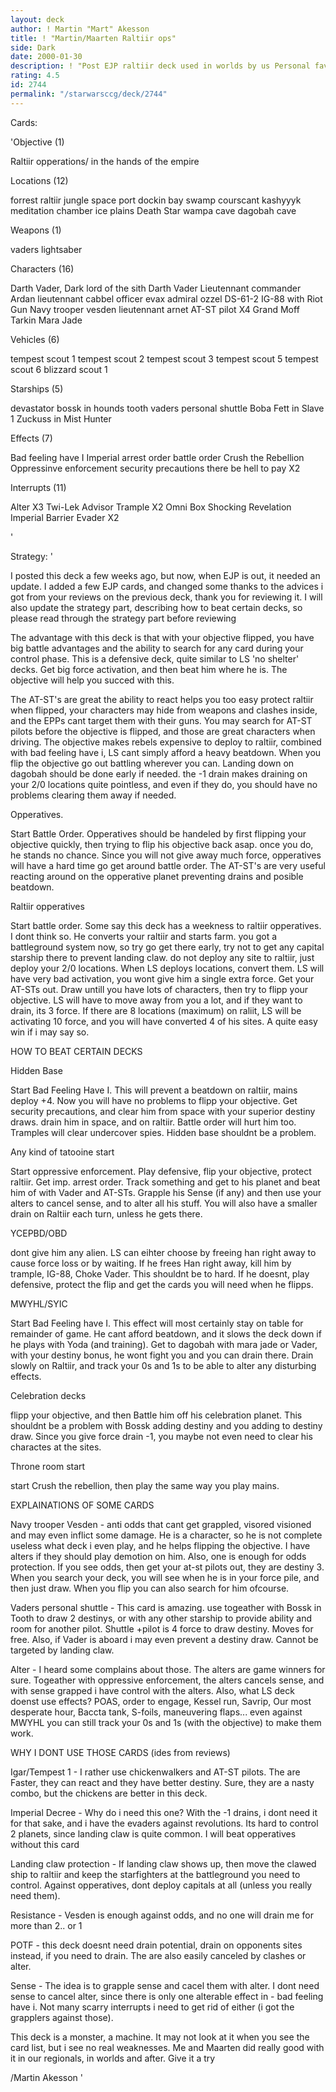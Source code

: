 ```yaml
---
layout: deck
author: ! Martin "Mart" Akesson
title: ! "Martin/Maarten Raltiir ops"
side: Dark
date: 2000-01-30
description: ! "Post EJP raltiir deck used in worlds by us Personal favourite."
rating: 4.5
id: 2744
permalink: "/starwarsccg/deck/2744"
---
```

Cards: 

'Objective (1)

Raltiir opperations/ in the hands of the empire

Locations (12)

forrest
raltiir
jungle
space port dockin bay
swamp
courscant
kashyyyk
meditation chamber
ice plains
Death Star
wampa cave
dagobah cave

Weapons (1)

vaders lightsaber

Characters (16)

Darth Vader, Dark lord of the sith
Darth Vader
Lieutennant commander Ardan
lieutennant cabbel
officer evax
admiral ozzel
DS-61-2
IG-88 with Riot Gun
Navy trooper vesden
lieutennant arnet
AT-ST pilot X4
Grand Moff Tarkin
Mara Jade

Vehicles (6)

tempest scout 1
tempest scout 2
tempest scout 3
tempest scout 5
tempest scout 6
blizzard scout 1

Starships (5)

devastator
bossk in hounds tooth
vaders personal shuttle
Boba Fett in Slave 1
Zuckuss in Mist Hunter

Effects (7)

Bad feeling have I
Imperial arrest order
battle order
Crush the Rebellion
Oppressinve enforcement
security precautions
there be hell to pay X2

Interrupts (11)

Alter X3
Twi-Lek Advisor
Trample X2
Omni Box
Shocking Revelation
Imperial Barrier
Evader X2


'

Strategy: '

I posted this deck a few weeks ago, but now, when EJP is out, it needed an update. I added a few EJP cards, and changed some thanks to the advices i got from your reviews on the previous deck, thank you for reviewing it. I will also update the strategy part, describing how to beat certain decks, so please read through the strategy part before reviewing

The advantage with this deck is that with your objective flipped, you have big battle advantages and the ability to search for any card during your control phase. This is a defensive deck, quite similar to LS 'no shelter' decks. Get big force activation, and then beat him where he is. The objective will help you succed with this.

The AT-ST's are great the ability to react helps you too easy protect raltiir when flipped, your characters may hide from weapons and clashes inside, and the EPPs cant target them with their guns. You may search for AT-ST pilots before the objective is flipped, and those are great characters when driving. The objective makes rebels expensive to deploy to raltiir, combined with bad feeling have i, LS cant simply afford a heavy beatdown. When you flip the objective go out battling wherever you can. Landing down on dagobah should be done early if needed. the -1 drain makes draining on your 2/0 locations quite pointless, and even if they do, you should have no problems clearing them away if needed.

Opperatives.

Start Battle Order. Opperatives should be handeled by first flipping your objective quickly, then trying to flip his objective back asap. once you do, he stands no chance. Since you will not give away much force, opperatives will have a hard time go get around battle order. The AT-ST's are very useful reacting around on the opperative planet preventing drains and posible beatdown.

Raltiir opperatives

Start battle order. Some say this deck has a weekness to raltiir opperatives. I dont think so. He converts your raltiir and starts farm. you got a battleground system now, so try go get there early, try not to get any capital starship there to prevent landing claw. do not deploy any site to raltiir, just deploy your 2/0 locations. When LS deploys locations, convert them. LS will have very bad activation, you wont give him a single extra force. Get your AT-STs out. Draw untill you have lots of characters, then try to flipp your objective. LS will have to move away from you a lot, and if they want to drain, its 3 force. If there are 8 locations (maximum) on raliit, LS will be activating 10 force, and you will have converted 4 of his sites. A quite easy win if i may say so.

HOW TO BEAT CERTAIN DECKS

Hidden Base

Start Bad Feeling Have I. This will prevent a beatdown on raltiir, mains deploy +4. Now you will have no problems to flipp your objective. Get security precautions, and clear him from space with your superior destiny draws. drain him in space, and on raltiir. Battle order will hurt him too. Tramples will clear undercover spies. Hidden base shouldnt be a problem.

Any kind of tatooine start

Start oppressive enforcement. Play defensive, flip your objective, protect raltiir. Get imp. arrest order. Track something and get to his planet and beat him of with Vader and AT-STs. Grapple his Sense (if any) and then use your alters to cancel sense, and to alter all his stuff. You will also have a smaller drain on Raltiir each turn, unless he gets there.

YCEPBD/OBD

dont give him any alien. LS can eihter choose by freeing han right away to cause force loss or by waiting. If he frees Han right away, kill him by trample, IG-88, Choke Vader. This shouldnt be to hard. If he doesnt, play defensive, protect the flip and get the cards you will need when he flipps.

MWYHL/SYIC

Start Bad Feeling have I. This effect will most certainly stay on table for remainder of game. He cant afford beatdown, and it slows the deck down if he plays with Yoda (and training). Get to dagobah with mara jade or Vader, with your destiny bonus, he wont fight you and you can drain there. Drain slowly on Raltiir, and track your 0s and 1s to be able to alter any disturbing effects.

Celebration decks

flipp your objective, and then Battle him off his celebration planet. This shouldnt be a problem with Bossk adding destiny and you adding to destiny draw. Since you give force drain -1, you maybe not even need to clear his charactes at the sites.

Throne room start

start Crush the rebellion, then play the same way you play mains.

EXPLAINATIONS OF SOME CARDS

Navy trooper Vesden - anti odds that cant get grappled, visored visioned and may even inflict some damage. He is a character, so he is not complete useless what deck i even play, and he helps flipping the objective. I have alters if they should play demotion on him. Also, one is enough for odds protection. If you see odds, then get your at-st pilots out, they are destiny 3. When you search your deck, you will see when he is in your force pile, and then just draw. When you flip you can also search for him ofcourse.

Vaders personal shuttle - This card is amazing. use togeather with Bossk in Tooth to draw 2 destinys, or with any other starship to provide ability and room for another pilot. Shuttle +pilot is 4 force to draw destiny. Moves for free. Also, if Vader is aboard i may even prevent a destiny draw. Cannot be targeted by landing claw.

Alter - I heard some complains about those. The alters are game winners for sure. Togeather with oppressive enforcement, the alters cancels sense, and with sense grapped i have control with the alters. Also, what LS deck doenst use effects? POAS, order to engage, Kessel run, Savrip, Our most desperate hour, Baccta tank, S-foils, maneuvering flaps... even against MWYHL you can still track your 0s and 1s (with the objective) to make them work.

WHY I DONT USE THOSE CARDS (ides from reviews)

Igar/Tempest 1 - I rather use chickenwalkers and AT-ST pilots. The are Faster, they can react and they have better destiny. Sure, they are a nasty combo, but the chickens are better in this deck.

Imperial Decree - Why do i need this one? With the -1 drains, i dont need it for that sake, and i have the evaders against revolutions. Its hard to control 2 planets, since landing claw is quite common. I will beat opperatives without this card

Landing claw protection - If landing claw shows up, then move the clawed ship to raltiir and keep the starfighters at the battleground you need to control. Against opperatives, dont deploy capitals at all (unless you really need them).

Resistance - Vesden is enough against odds, and no one will drain me for more than 2.. or 1

POTF -	this deck doesnt need drain potential, drain on opponents sites instead, if you need to drain. The are also easily canceled by clashes or alter.

Sense - The idea is to grapple sense and cacel them with alter. I dont need sense to cancel alter, since there is only one alterable effect in - bad feeling have i. Not many scarry interrupts i need to get rid of either (i got the grapplers against those).



This deck is a monster, a machine. It may not look at it when you see the card list, but i see no real weaknesses. Me and Maarten did really good with it in our regionals, in worlds and after. Give it a try

/Martin Akesson
'
